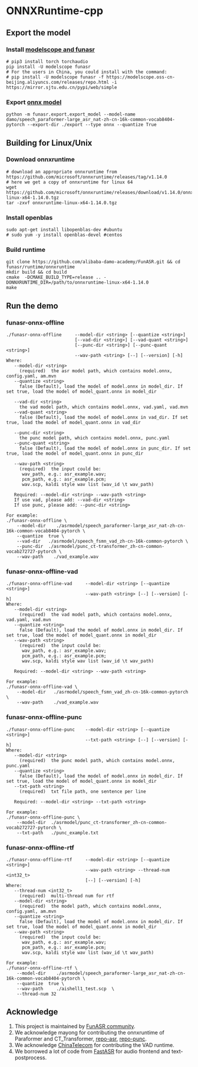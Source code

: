 # ONNXRuntime-cpp

## Export the model
### Install [modelscope and funasr](https://github.com/alibaba-damo-academy/FunASR#installation)

```shell
# pip3 install torch torchaudio
pip install -U modelscope funasr
# For the users in China, you could install with the command:
# pip install -U modelscope funasr -f https://modelscope.oss-cn-beijing.aliyuncs.com/releases/repo.html -i https://mirror.sjtu.edu.cn/pypi/web/simple
```

### Export [onnx model](https://github.com/alibaba-damo-academy/FunASR/tree/main/funasr/export)

```shell
python -m funasr.export.export_model --model-name damo/speech_paraformer-large_asr_nat-zh-cn-16k-common-vocab8404-pytorch --export-dir ./export --type onnx --quantize True
```

## Building for Linux/Unix

### Download onnxruntime
```shell
# download an appropriate onnxruntime from https://github.com/microsoft/onnxruntime/releases/tag/v1.14.0
# here we get a copy of onnxruntime for linux 64
wget https://github.com/microsoft/onnxruntime/releases/download/v1.14.0/onnxruntime-linux-x64-1.14.0.tgz
tar -zxvf onnxruntime-linux-x64-1.14.0.tgz
```

### Install openblas
```shell
sudo apt-get install libopenblas-dev #ubuntu
# sudo yum -y install openblas-devel #centos
```

### Build runtime
```shell
git clone https://github.com/alibaba-damo-academy/FunASR.git && cd funasr/runtime/onnxruntime
mkdir build && cd build
cmake  -DCMAKE_BUILD_TYPE=release .. -DONNXRUNTIME_DIR=/path/to/onnxruntime-linux-x64-1.14.0
make
```
## Run the demo

### funasr-onnx-offline
```shell
./funasr-onnx-offline     --model-dir <string> [--quantize <string>]
                          [--vad-dir <string>] [--vad-quant <string>]
                          [--punc-dir <string>] [--punc-quant <string>]
                          --wav-path <string> [--] [--version] [-h]
Where:
   --model-dir <string>
     (required)  the asr model path, which contains model.onnx, config.yaml, am.mvn
   --quantize <string>
     false (Default), load the model of model.onnx in model_dir. If set true, load the model of model_quant.onnx in model_dir

   --vad-dir <string>
     the vad model path, which contains model.onnx, vad.yaml, vad.mvn
   --vad-quant <string>
     false (Default), load the model of model.onnx in vad_dir. If set true, load the model of model_quant.onnx in vad_dir

   --punc-dir <string>
     the punc model path, which contains model.onnx, punc.yaml
   --punc-quant <string>
     false (Default), load the model of model.onnx in punc_dir. If set true, load the model of model_quant.onnx in punc_dir

   --wav-path <string>
     (required)  the input could be: 
      wav_path, e.g.: asr_example.wav;
      pcm_path, e.g.: asr_example.pcm; 
      wav.scp, kaldi style wav list (wav_id \t wav_path)
  
   Required: --model-dir <string> --wav-path <string>
   If use vad, please add: --vad-dir <string>
   If use punc, please add: --punc-dir <string>

For example:
./funasr-onnx-offline \
    --model-dir    ./asrmodel/speech_paraformer-large_asr_nat-zh-cn-16k-common-vocab8404-pytorch \
    --quantize  true \
    --vad-dir   ./asrmodel/speech_fsmn_vad_zh-cn-16k-common-pytorch \
    --punc-dir  ./asrmodel/punc_ct-transformer_zh-cn-common-vocab272727-pytorch \
    --wav-path    ./vad_example.wav
```

### funasr-onnx-offline-vad
```shell
./funasr-onnx-offline-vad     --model-dir <string> [--quantize <string>]
                              --wav-path <string> [--] [--version] [-h]
Where:
   --model-dir <string>
     (required)  the vad model path, which contains model.onnx, vad.yaml, vad.mvn
   --quantize <string>
     false (Default), load the model of model.onnx in model_dir. If set true, load the model of model_quant.onnx in model_dir
   --wav-path <string>
     (required)  the input could be: 
      wav_path, e.g.: asr_example.wav;
      pcm_path, e.g.: asr_example.pcm; 
      wav.scp, kaldi style wav list (wav_id \t wav_path)

   Required: --model-dir <string> --wav-path <string>

For example:
./funasr-onnx-offline-vad \
    --model-dir   ./asrmodel/speech_fsmn_vad_zh-cn-16k-common-pytorch \
    --wav-path    ./vad_example.wav
```

### funasr-onnx-offline-punc
```shell
./funasr-onnx-offline-punc    --model-dir <string> [--quantize <string>]
                              --txt-path <string> [--] [--version] [-h]
Where:
   --model-dir <string>
     (required)  the punc model path, which contains model.onnx, punc.yaml
   --quantize <string>
     false (Default), load the model of model.onnx in model_dir. If set true, load the model of model_quant.onnx in model_dir
   --txt-path <string>
     (required)  txt file path, one sentence per line

   Required: --model-dir <string> --txt-path <string>

For example:
./funasr-onnx-offline-punc \
    --model-dir  ./asrmodel/punc_ct-transformer_zh-cn-common-vocab272727-pytorch \
    --txt-path   ./punc_example.txt
```
### funasr-onnx-offline-rtf
```shell
./funasr-onnx-offline-rtf     --model-dir <string> [--quantize <string>]
                              --wav-path <string> --thread-num <int32_t>
                              [--] [--version] [-h]
Where:
   --thread-num <int32_t>
     (required)  multi-thread num for rtf
   --model-dir <string>
     (required)  the model path, which contains model.onnx, config.yaml, am.mvn
   --quantize <string>
     false (Default), load the model of model.onnx in model_dir. If set true, load the model of model_quant.onnx in model_dir
   --wav-path <string>
     (required)  the input could be: 
      wav_path, e.g.: asr_example.wav;
      pcm_path, e.g.: asr_example.pcm; 
      wav.scp, kaldi style wav list (wav_id \t wav_path)

For example:
./funasr-onnx-offline-rtf \
    --model-dir    ./asrmodel/speech_paraformer-large_asr_nat-zh-cn-16k-common-vocab8404-pytorch \
    --quantize  true \
    --wav-path     ./aishell1_test.scp  \
    --thread-num 32
```

## Acknowledge
1. This project is maintained by [FunASR community](https://github.com/alibaba-damo-academy/FunASR).
2. We acknowledge mayong for contributing the onnxruntime of Paraformer and CT_Transformer, [repo-asr](https://github.com/RapidAI/RapidASR/tree/main/cpp_onnx), [repo-punc](https://github.com/RapidAI/RapidPunc).
3. We acknowledge [ChinaTelecom](https://github.com/zhuzizyf/damo-fsmn-vad-infer-httpserver) for contributing the VAD runtime.
4. We borrowed a lot of code from [FastASR](https://github.com/chenkui164/FastASR) for audio frontend and text-postprocess.
